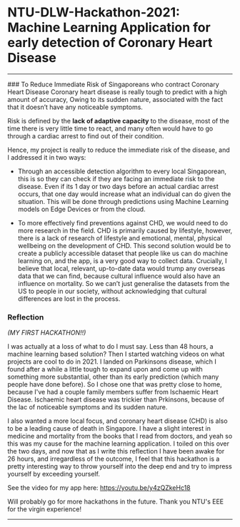 # NTU-DLW-Hackathon-2021: Machine Learning Application for early detection of Coronary Heart Disease
<hr>
### To Reduce Immediate Risk of Singaporeans who contract Coronary Heart Disease
Coronary heart disease is really tough to predict with a high amount of accuracy, 
Owing to its sudden nature, associated with the fact that it doesn’t have any noticeable symptoms. 

Risk is defined by the __lack of adaptive capacity__ to the disease, most of the time there is very little time to react, and many often would have to go through a cardiac arrest to find out of their condition. 

Hence, my project is really to reduce the immediate risk of the disease, and I addressed it in two ways:
- Through an accessible detection algorithm to every local Singaporean, this is so they can check if they are facing an immediate risk to the disease.  Even if its 1 day or two days before an actual cardiac arrest occurs, that one day would increase what an individual can do given the situation. This will be done through predictions using Machine Learning models on Edge Devices or from the cloud.

- To more effectively find preventions against CHD, we would need to do more research in the field. CHD is primarily caused by lifestyle, however, there is a lack of research of lifestyle and emotional, mental, physical wellbeing on the development of CHD. This second solution would be to create a publicly accessible dataset that people like us can do machine learning on, and the app, is a very good way to collect data. Crucially, I believe that local, relevant, up-to-date data would trump any overseas data that we can find, because cultural influence would also have an influence on mortality. So we can’t just generalise the datasets from the US to people in our society, without acknowledging that cultural differences are lost in the process.

### Reflection
<em>(MY FIRST HACKATHON!!)</em>

I was actually at a loss of what to do I must say. Less than 48 hours, a machine learning based solution? 
Then I started watching videos on what projects are cool to do in 2021. I landed on Parkinsons disease, which I 
found after a while a little tough to expand upon and come up with something more substantial, other than its 
early prediction (which many people have done before). So I chose one that was pretty close to home, because I've had
a couple family members suffer from Ischaemic Heart Disease. Ischaemic heart disease was trickier than Prkinsons, because of the lac of noticeable symptoms and its sudden nature. 

I also wanted a more local focus, and coronary heart disease (CHD) is also to be a leading cause of death in Singapore. I have a slight interest in medicine and mortality from the books that I read from doctors, and yeah so this was my cause for the machine learning application. 
I toiled on this over the two days, and now that as I write this reflection I have been awake for 26 hours, and irregardless of
the outcome, I feel that this hackathon is a pretty interesting way to throw yourself into the deep end and try to impress yourself
by exceeding yourself. 

See the video for my app here: https://youtu.be/y4zQZkeHc18

Will probably go for more hackathons in the future. Thank you NTU's EEE for the virgin experience! 
<hr>

